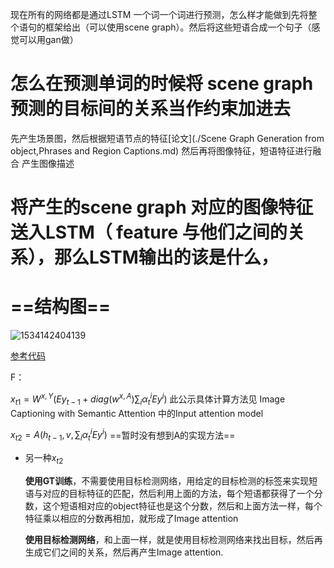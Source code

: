 现在所有的网络都是通过LSTM 一个词一个词进行预测，怎么样才能做到先将整个语句的框架给出（可以使用scene graph）。然后将这些短语合成一个句子（感觉可以用gan做）
# 怎么在预测单词的时候将 scene graph预测的目标间的关系当作约束加进去
先产生场景图，然后根据短语节点的特征[论文](./Scene Graph Generation from object,Phrases and Region Captions.md)
然后再将图像特征，短语特征进行融合 产生图像描述
# 将产生的scene graph 对应的图像特征送入LSTM（ feature 与他们之间的关系），那么LSTM输出的该是什么，



# ==结构图==

![1534142404139](TODO.assets/1534142404139.png)

[参考代码](https://github.com/chapternewscu/image-captioning-with-semantic-attention) 

F：

$x_{t1} = W^{x,Y}(Ey_{t-1}+diag(w^{x,A})\sum_{i}\alpha^{i}_{t}Ey^{i})$       此公示具体计算方法见 Image Captioning with Semantic Attention 中的Input attention model

$x_{t2} = A(h_{t-1},v,\sum_{i}\alpha_{t}^{i}Ey^{i})$    ==暂时没有想到A的实现方法==

* 另一种$x_{t2}$ 

  ​	**使用GT训练**，不需要使用目标检测网络，用给定的目标检测的标签来实现短语与对应的目标特征的匹配，然后利用上面的方法，每个短语都获得了一个分数，这个短语相对应的object特征也是这个分数，然后和上面方法一样，每个特征乘以相应的分数再相加，就形成了Image attention 

  ​	**使用目标检测网络**，和上面一样，就是使用目标检测网络来找出目标，然后再生成它们之间的关系，然后再产生Image attention.